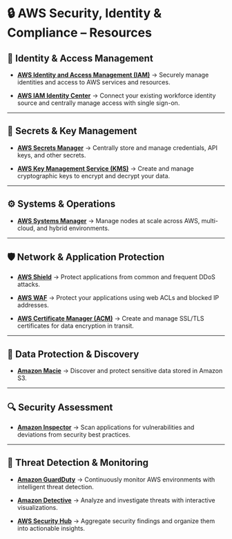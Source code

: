 # 🔒 AWS Security, Identity & Compliance – Resources

## 👤 Identity & Access Management

- **[AWS Identity and Access Management (IAM)](#)** → Securely manage identities and access to AWS services and resources.  

- **[AWS IAM Identity Center](#)** → Connect your existing workforce identity source and centrally manage access with single sign-on.  

---

## 🔑 Secrets & Key Management

- **[AWS Secrets Manager](#)** → Centrally store and manage credentials, API keys, and other secrets.  

- **[AWS Key Management Service (KMS)](#)** → Create and manage cryptographic keys to encrypt and decrypt your data.  

---

## ⚙️ Systems & Operations

- **[AWS Systems Manager](#)** → Manage nodes at scale across AWS, multi-cloud, and hybrid environments.  

---

## 🛡️ Network & Application Protection

- **[AWS Shield](#)** → Protect applications from common and frequent DDoS attacks.  

- **[AWS WAF](#)** → Protect your applications using web ACLs and blocked IP addresses.  

- **[AWS Certificate Manager (ACM)](#)** → Create and manage SSL/TLS certificates for data encryption in transit.  

---

## 📂 Data Protection & Discovery

- **[Amazon Macie](#)** → Discover and protect sensitive data stored in Amazon S3.  

---

## 🔍 Security Assessment

- **[Amazon Inspector](#)** → Scan applications for vulnerabilities and deviations from security best practices.  

---

## 🚨 Threat Detection & Monitoring

- **[Amazon GuardDuty](#)** → Continuously monitor AWS environments with intelligent threat detection.  

- **[Amazon Detective](#)** → Analyze and investigate threats with interactive visualizations.  

- **[AWS Security Hub](#)** → Aggregate security findings and organize them into actionable insights.  
